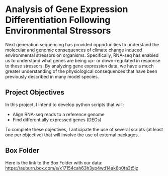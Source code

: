 # Analysis of Gene Expression Differentiation Following Environmental Stressors

Next generation sequencing has provided opportunities to understand the molecular and genomic consequences of climate change induced environmental stressors on organisms. Specifically, RNA-seq has enabled us to understand what genes are being up- or down-regulated in response to these stressors. By analyzing gene expression data, we have a much greater understanding of the physiological consequences that have been previously described in many model species. 


## Project Objectives

In this project, I intend to develop python scripts that will:
* Align RNA-seq reads to a reference genome
* Find differentially expressed genes (DEGs)

To complete these objectives, I anticipate the use of several scripts (at least one per objective) that will involve the use of external packages.


## Box Folder

Here is the link to the Box Folder with our data: https://auburn.box.com/s/x17154cah63h3yp4wd14ak6p0fa3t5jz
